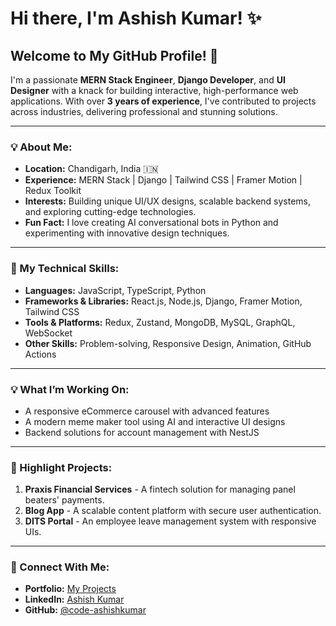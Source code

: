 # Hi there, I'm **Ashish Kumar**! ✨

## Welcome to My GitHub Profile! 🚀

I'm a passionate **MERN Stack Engineer**, **Django Developer**, and **UI Designer** with a knack for building interactive, high-performance web applications. With over **3 years of experience**, I've contributed to projects across industries, delivering professional and stunning solutions.

---

### 💡 About Me:
- **Location:** Chandigarh, India 🇮🇳
- **Experience:** MERN Stack | Django | Tailwind CSS | Framer Motion | Redux Toolkit
- **Interests:** Building unique UI/UX designs, scalable backend systems, and exploring cutting-edge technologies.
- **Fun Fact:** I love creating AI conversational bots in Python and experimenting with innovative design techniques.

---

### 🎨 My Technical Skills:
- **Languages:** JavaScript, TypeScript, Python
- **Frameworks & Libraries:** React.js, Node.js, Django, Framer Motion, Tailwind CSS
- **Tools & Platforms:** Redux, Zustand, MongoDB, MySQL, GraphQL, WebSocket
- **Other Skills:** Problem-solving, Responsive Design, Animation, GitHub Actions

---

### 💡 What I’m Working On:
- A responsive eCommerce carousel with advanced features
- A modern meme maker tool using AI and interactive UI designs
- Backend solutions for account management with NestJS

---

### 💨 Highlight Projects:
1. **Praxis Financial Services** - A fintech solution for managing panel beaters' payments.
2. **Blog App** - A scalable content platform with secure user authentication.
3. **DITS Portal** - An employee leave management system with responsive UIs.

---

### 🌟 Connect With Me:
- **Portfolio:** [My Projects](https://portfolio-git-main-god-likes-projects.vercel.app)
- **LinkedIn:** [Ashish Kumar](https://www.linkedin.com/in/ashish-kumar-as12/)
- **GitHub:** [@code-ashishkumar](https://github.com/godlike-coder)

